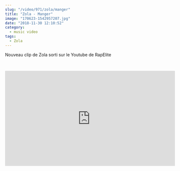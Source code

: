 ```yaml
--- 
slug: "/video/971/zola/manger"
title: "Zola - Manger"
image: "170623-1542957207.jpg"
date: "2018-11-30 12:10:52"
category:
  - music video
tags:
  - Zola
---
```

<p>Nouveau clip de Zola sorti sur le Youtube de RapElite</p><br/><p><iframe width="560" height="315" src="https://www.youtube.com/embed/QoJnUc6MBJ8" frameborder="0" allow="accelerometer; autoplay; encrypted-media; gyroscope; picture-in-picture" allowfullscreen></iframe></p>